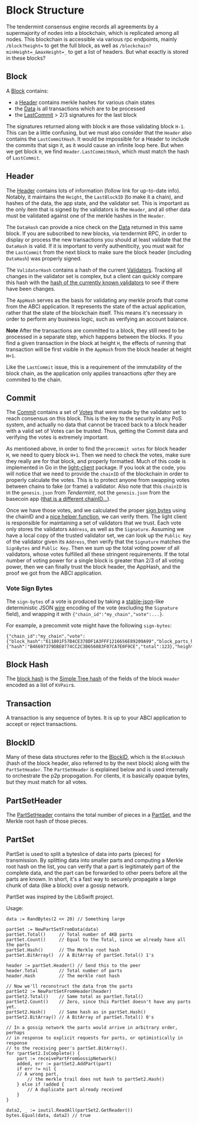 # Block Structure

The tendermint consensus engine records all agreements by a
supermajority of nodes into a blockchain, which is replicated among all
nodes. This blockchain is accessible via various rpc endpoints, mainly
`/block?height=` to get the full block, as well as
`/blockchain?minHeight=_&maxHeight=_` to get a list of headers. But what
exactly is stored in these blocks?

## Block

A
[Block](https://godoc.org/github.com/chinajsstar/tendermint/types#Block)
contains:

-   a [Header](#header) contains merkle hashes for various chain states
-   the
    [Data](https://godoc.org/github.com/chinajsstar/tendermint/types#Data)
    is all transactions which are to be processed
-   the [LastCommit](#commit) &gt; 2/3 signatures for the last block

The signatures returned along with block `H` are those validating block
`H-1`. This can be a little confusing, but we must also consider that
the `Header` also contains the `LastCommitHash`. It would be impossible
for a Header to include the commits that sign it, as it would cause an
infinite loop here. But when we get block `H`, we find
`Header.LastCommitHash`, which must match the hash of `LastCommit`.

## Header

The
[Header](https://godoc.org/github.com/chinajsstar/tendermint/types#Header)
contains lots of information (follow link for up-to-date info). Notably,
it maintains the `Height`, the `LastBlockID` (to make it a chain), and
hashes of the data, the app state, and the validator set. This is
important as the only item that is signed by the validators is the
`Header`, and all other data must be validated against one of the merkle
hashes in the `Header`.

The `DataHash` can provide a nice check on the
[Data](https://godoc.org/github.com/chinajsstar/tendermint/types#Data)
returned in this same block. If you are subscribed to new blocks, via
tendermint RPC, in order to display or process the new transactions you
should at least validate that the `DataHash` is valid. If it is
important to verify autheniticity, you must wait for the `LastCommit`
from the next block to make sure the block header (including `DataHash`)
was properly signed.

The `ValidatorHash` contains a hash of the current
[Validators](https://godoc.org/github.com/chinajsstar/tendermint/types#Validator).
Tracking all changes in the validator set is complex, but a client can
quickly compare this hash with the [hash of the currently known
validators](https://godoc.org/github.com/chinajsstar/tendermint/types#ValidatorSet.Hash)
to see if there have been changes.

The `AppHash` serves as the basis for validating any merkle proofs that
come from the ABCI application. It represents the state of the actual
application, rather that the state of the blockchain itself. This means
it's necessary in order to perform any business logic, such as verifying
an account balance.

**Note** After the transactions are committed to a block, they still
need to be processed in a separate step, which happens between the
blocks. If you find a given transaction in the block at height `H`, the
effects of running that transaction will be first visible in the
`AppHash` from the block header at height `H+1`.

Like the `LastCommit` issue, this is a requirement of the immutability
of the block chain, as the application only applies transactions *after*
they are commited to the chain.

## Commit

The
[Commit](https://godoc.org/github.com/chinajsstar/tendermint/types#Commit)
contains a set of
[Votes](https://godoc.org/github.com/chinajsstar/tendermint/types#Vote)
that were made by the validator set to reach consensus on this block.
This is the key to the security in any PoS system, and actually no data
that cannot be traced back to a block header with a valid set of Votes
can be trusted. Thus, getting the Commit data and verifying the votes is
extremely important.

As mentioned above, in order to find the `precommit votes` for block
header `H`, we need to query block `H+1`. Then we need to check the
votes, make sure they really are for that block, and properly formatted.
Much of this code is implemented in Go in the
[light-client](https://github.com/tendermint/light-client) package. If
you look at the code, you will notice that we need to provide the
`chainID` of the blockchain in order to properly calculate the votes.
This is to protect anyone from swapping votes between chains to fake (or
frame) a validator. Also note that this `chainID` is in the
`genesis.json` from *Tendermint*, not the `genesis.json` from the
basecoin app ([that is a different
chainID...](https://github.com/cosmos/cosmos-sdk/issues/32)).

Once we have those votes, and we calculated the proper [sign
bytes](https://godoc.org/github.com/chinajsstar/tendermint/types#Vote.WriteSignBytes)
using the chainID and a [nice helper
function](https://godoc.org/github.com/chinajsstar/tendermint/types#SignBytes),
we can verify them. The light client is responsible for maintaining a
set of validators that we trust. Each vote only stores the validators
`Address`, as well as the `Signature`. Assuming we have a local copy of
the trusted validator set, we can look up the `Public Key` of the
validator given its `Address`, then verify that the `Signature` matches
the `SignBytes` and `Public Key`. Then we sum up the total voting power
of all validators, whose votes fulfilled all these stringent
requirements. If the total number of voting power for a single block is
greater than 2/3 of all voting power, then we can finally trust the
block header, the AppHash, and the proof we got from the ABCI
application.

### Vote Sign Bytes

The `sign-bytes` of a vote is produced by taking a
[stable-json](https://github.com/substack/json-stable-stringify)-like
deterministic JSON [wire](./wire-protocol.html) encoding of the vote
(excluding the `Signature` field), and wrapping it with
`{"chain_id":"my_chain","vote":...}`.

For example, a precommit vote might have the following `sign-bytes`:

```
{"chain_id":"my_chain","vote":{"block_hash":"611801F57B4CE378DF1A3FFF1216656E89209A99","block_parts_header":{"hash":"B46697379DBE0774CC2C3B656083F07CA7E0F9CE","total":123},"height":1234,"round":1,"type":2}}
```

## Block Hash

The [block
hash](https://godoc.org/github.com/chinajsstar/tendermint/types#Block.Hash)
is the [Simple Tree hash](./merkle.html#simple-tree-with-dictionaries)
of the fields of the block `Header` encoded as a list of `KVPair`s.

## Transaction

A transaction is any sequence of bytes. It is up to your ABCI
application to accept or reject transactions.

## BlockID

Many of these data structures refer to the
[BlockID](https://godoc.org/github.com/chinajsstar/tendermint/types#BlockID),
which is the `BlockHash` (hash of the block header, also referred to by
the next block) along with the `PartSetHeader`. The `PartSetHeader` is
explained below and is used internally to orchestrate the p2p
propogation. For clients, it is basically opaque bytes, but they must
match for all votes.

## PartSetHeader

The
[PartSetHeader](https://godoc.org/github.com/chinajsstar/tendermint/types#PartSetHeader)
contains the total number of pieces in a
[PartSet](https://godoc.org/github.com/chinajsstar/tendermint/types#PartSet),
and the Merkle root hash of those pieces.

## PartSet

PartSet is used to split a byteslice of data into parts (pieces) for
transmission. By splitting data into smaller parts and computing a
Merkle root hash on the list, you can verify that a part is legitimately
part of the complete data, and the part can be forwarded to other peers
before all the parts are known. In short, it's a fast way to securely
propagate a large chunk of data (like a block) over a gossip network.

PartSet was inspired by the LibSwift project.

Usage:

```
data := RandBytes(2 << 20) // Something large

partSet := NewPartSetFromData(data)
partSet.Total()     // Total number of 4KB parts
partSet.Count()     // Equal to the Total, since we already have all the parts
partSet.Hash()      // The Merkle root hash
partSet.BitArray()  // A BitArray of partSet.Total() 1's

header := partSet.Header() // Send this to the peer
header.Total        // Total number of parts
header.Hash         // The merkle root hash

// Now we'll reconstruct the data from the parts
partSet2 := NewPartSetFromHeader(header)
partSet2.Total()    // Same total as partSet.Total()
partSet2.Count()    // Zero, since this PartSet doesn't have any parts yet.
partSet2.Hash()     // Same hash as in partSet.Hash()
partSet2.BitArray() // A BitArray of partSet.Total() 0's

// In a gossip network the parts would arrive in arbitrary order, perhaps
// in response to explicit requests for parts, or optimistically in response
// to the receiving peer's partSet.BitArray().
for !partSet2.IsComplete() {
    part := receivePartFromGossipNetwork()
    added, err := partSet2.AddPart(part)
    if err != nil {
    // A wrong part,
        // the merkle trail does not hash to partSet2.Hash()
    } else if !added {
        // A duplicate part already received
    }
}

data2, _ := ioutil.ReadAll(partSet2.GetReader())
bytes.Equal(data, data2) // true
```
